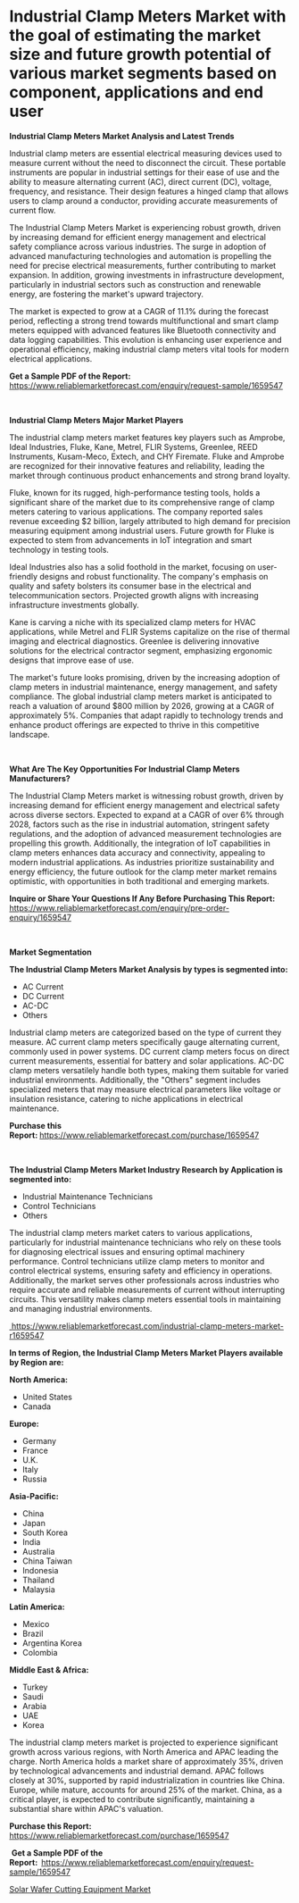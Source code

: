 <p><h1>Industrial Clamp Meters Market with the goal of estimating the market size and future growth potential of various market segments based on component, applications and end user</h1></p><p><strong>Industrial Clamp Meters Market Analysis and Latest Trends</strong></p>
<p><p>Industrial clamp meters are essential electrical measuring devices used to measure current without the need to disconnect the circuit. These portable instruments are popular in industrial settings for their ease of use and the ability to measure alternating current (AC), direct current (DC), voltage, frequency, and resistance. Their design features a hinged clamp that allows users to clamp around a conductor, providing accurate measurements of current flow.</p><p>The Industrial Clamp Meters Market is experiencing robust growth, driven by increasing demand for efficient energy management and electrical safety compliance across various industries. The surge in adoption of advanced manufacturing technologies and automation is propelling the need for precise electrical measurements, further contributing to market expansion. In addition, growing investments in infrastructure development, particularly in industrial sectors such as construction and renewable energy, are fostering the market's upward trajectory.</p><p>The market is expected to grow at a CAGR of 11.1% during the forecast period, reflecting a strong trend towards multifunctional and smart clamp meters equipped with advanced features like Bluetooth connectivity and data logging capabilities. This evolution is enhancing user experience and operational efficiency, making industrial clamp meters vital tools for modern electrical applications.</p></p>
<p><strong>Get a Sample PDF of the Report:&nbsp;</strong> <a href="https://www.reliablemarketforecast.com/enquiry/request-sample/1659547?utm_campaign=2202&utm_medium=2&utm_source=Github&utm_content=ia&utm_term=23032025&utm_id=industrial-clamp-meters">https://www.reliablemarketforecast.com/enquiry/request-sample/1659547</a></p>
<p>&nbsp;</p>
<p><strong>Industrial Clamp Meters Major Market Players</strong></p>
<p><p>The industrial clamp meters market features key players such as Amprobe, Ideal Industries, Fluke, Kane, Metrel, FLIR Systems, Greenlee, REED Instruments, Kusam-Meco, Extech, and CHY Firemate. Fluke and Amprobe are recognized for their innovative features and reliability, leading the market through continuous product enhancements and strong brand loyalty.</p><p>Fluke, known for its rugged, high-performance testing tools, holds a significant share of the market due to its comprehensive range of clamp meters catering to various applications. The company reported sales revenue exceeding $2 billion, largely attributed to high demand for precision measuring equipment among industrial users. Future growth for Fluke is expected to stem from advancements in IoT integration and smart technology in testing tools.</p><p>Ideal Industries also has a solid foothold in the market, focusing on user-friendly designs and robust functionality. The company's emphasis on quality and safety bolsters its consumer base in the electrical and telecommunication sectors. Projected growth aligns with increasing infrastructure investments globally.</p><p>Kane is carving a niche with its specialized clamp meters for HVAC applications, while Metrel and FLIR Systems capitalize on the rise of thermal imaging and electrical diagnostics. Greenlee is delivering innovative solutions for the electrical contractor segment, emphasizing ergonomic designs that improve ease of use.</p><p>The market's future looks promising, driven by the increasing adoption of clamp meters in industrial maintenance, energy management, and safety compliance. The global industrial clamp meters market is anticipated to reach a valuation of around $800 million by 2026, growing at a CAGR of approximately 5%. Companies that adapt rapidly to technology trends and enhance product offerings are expected to thrive in this competitive landscape.</p></p>
<p>&nbsp;</p>
<p><strong>What Are The Key Opportunities For Industrial Clamp Meters Manufacturers?</strong></p>
<p><p>The Industrial Clamp Meters market is witnessing robust growth, driven by increasing demand for efficient energy management and electrical safety across diverse sectors. Expected to expand at a CAGR of over 6% through 2028, factors such as the rise in industrial automation, stringent safety regulations, and the adoption of advanced measurement technologies are propelling this growth. Additionally, the integration of IoT capabilities in clamp meters enhances data accuracy and connectivity, appealing to modern industrial applications. As industries prioritize sustainability and energy efficiency, the future outlook for the clamp meter market remains optimistic, with opportunities in both traditional and emerging markets.</p></p>
<p><strong>Inquire or Share Your Questions If Any Before Purchasing This Report:</strong> <a href="https://www.reliablemarketforecast.com/enquiry/pre-order-enquiry/1659547?utm_campaign=2202&utm_medium=2&utm_source=Github&utm_content=ia&utm_term=23032025&utm_id=industrial-clamp-meters">https://www.reliablemarketforecast.com/enquiry/pre-order-enquiry/1659547</a></p>
<p>&nbsp;</p>
<p><strong>Market Segmentation</strong></p>
<p><strong>The Industrial Clamp Meters Market Analysis by types is segmented into:</strong></p>
<p><ul><li>AC Current</li><li>DC Current</li><li>AC-DC</li><li>Others</li></ul></p>
<p><p>Industrial clamp meters are categorized based on the type of current they measure. AC current clamp meters specifically gauge alternating current, commonly used in power systems. DC current clamp meters focus on direct current measurements, essential for battery and solar applications. AC-DC clamp meters versatilely handle both types, making them suitable for varied industrial environments. Additionally, the "Others" segment includes specialized meters that may measure electrical parameters like voltage or insulation resistance, catering to niche applications in electrical maintenance.</p></p>
<p><strong>Purchase this Report:&nbsp;</strong><a href="https://www.reliablemarketforecast.com/purchase/1659547?utm_campaign=2202&utm_medium=2&utm_source=Github&utm_content=ia&utm_term=23032025&utm_id=industrial-clamp-meters">https://www.reliablemarketforecast.com/purchase/1659547</a></p>
<p>&nbsp;</p>
<p><strong>The Industrial Clamp Meters Market Industry Research by Application is segmented into:</strong></p>
<p><ul><li>Industrial Maintenance Technicians</li><li>Control Technicians</li><li>Others</li></ul></p>
<p><p>The industrial clamp meters market caters to various applications, particularly for industrial maintenance technicians who rely on these tools for diagnosing electrical issues and ensuring optimal machinery performance. Control technicians utilize clamp meters to monitor and control electrical systems, ensuring safety and efficiency in operations. Additionally, the market serves other professionals across industries who require accurate and reliable measurements of current without interrupting circuits. This versatility makes clamp meters essential tools in maintaining and managing industrial environments.</p></p>
<p><a href="https://www.reliablemarketforecast.com/industrial-clamp-meters-market-r1659547?utm_campaign=2202&utm_medium=2&utm_source=Github&utm_content=ia&utm_term=23032025&utm_id=industrial-clamp-meters">&nbsp;https://www.reliablemarketforecast.com/industrial-clamp-meters-market-r1659547</a></p>
<p><strong>In terms of Region, the Industrial Clamp Meters Market Players available by Region are:</strong></p>
<p>
    <p> <strong> North America: </strong>
        <ul>
            <li>United States</li>
            <li>Canada</li>
        </ul>
        </p> 
    <p> <strong> Europe: </strong>
        <ul>
            <li>Germany</li>
            <li>France</li>
            <li>U.K.</li>
            <li>Italy</li>
            <li>Russia</li>
        </ul>
        </p> 
    <p> <strong> Asia-Pacific: </strong>
        <ul>
            <li>China</li>
            <li>Japan</li>
            <li>South Korea</li>
            <li>India</li>
            <li>Australia</li>
            <li>China Taiwan</li>
            <li>Indonesia</li>
            <li>Thailand</li>
            <li>Malaysia</li>
        </ul>
        </p> 
    <p> <strong> Latin America: </strong>
        <ul>
            <li>Mexico</li>
            <li>Brazil</li>
            <li>Argentina Korea</li>
            <li>Colombia</li>
        </ul>
        </p> 
    <p> <strong> Middle East & Africa: </strong>
        <ul>
            <li>Turkey</li>
            <li>Saudi</li>
            <li>Arabia</li>
            <li>UAE</li>
            <li>Korea</li>
        </ul>
    </p>
    </p>
<p><p>The industrial clamp meters market is projected to experience significant growth across various regions, with North America and APAC leading the charge. North America holds a market share of approximately 35%, driven by technological advancements and industrial demand. APAC follows closely at 30%, supported by rapid industrialization in countries like China. Europe, while mature, accounts for around 25% of the market. China, as a critical player, is expected to contribute significantly, maintaining a substantial share within APAC's valuation.</p></p>
<p><strong>Purchase this Report: </strong><a href="https://www.reliablemarketforecast.com/purchase/1659547?utm_campaign=2202&utm_medium=2&utm_source=Github&utm_content=ia&utm_term=23032025&utm_id=industrial-clamp-meters">https://www.reliablemarketforecast.com/purchase/1659547</a></p>
<p>&nbsp;<strong>Get a Sample PDF of the Report:&nbsp;&nbsp;</strong><a href="https://www.reliablemarketforecast.com/enquiry/request-sample/1659547?utm_campaign=2202&utm_medium=2&utm_source=Github&utm_content=ia&utm_term=23032025&utm_id=industrial-clamp-meters">https://www.reliablemarketforecast.com/enquiry/request-sample/1659547</a></p>
<p><strong></strong></p>
<p><p><a href="https://github.com/XavierTyler76/Market-Research-Report-List-1/blob/main/solar-wafer-cutting-equipment-market.md?utm_campaign=2202&utm_medium=2&utm_source=Github&utm_content=ia&utm_term=23032025&utm_id=industrial-clamp-meters">Solar Wafer Cutting Equipment Market</a></p></p>
